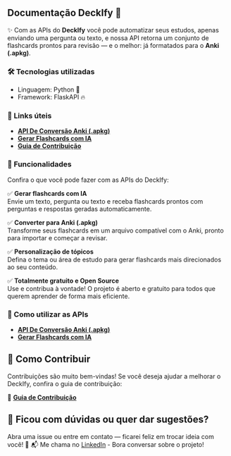 ## Documentação DeckIfy 📄

✨ Com as APIs do **DeckIfy** você pode automatizar seus estudos, apenas enviando uma pergunta ou texto, e nossa API retorna um conjunto de flashcards prontos para revisão — e o melhor: já formatados para o **Anki (.apkg)**.

### 🛠️ Tecnologias utilizadas
- Linguagem: Python 🐍
- Framework: FlaskAPI 🔥

### 🔗 Links úteis

- **[API De Conversão Anki (.apkg)](API_CONVERSAO.md)**
- **[Gerar Flashcards com IA](API_GERADOR_FLASHCARD.md)**
- **[Guia de Contribuição](CONTRIBUTING.md)**

### 🔧 Funcionalidades

Confira o que você pode fazer com as APIs do DeckIfy:

✅ **Gerar flashcards com IA**  
Envie um texto, pergunta ou texto e receba flashcards prontos com perguntas e respostas geradas automaticamente.

✅ **Converter para Anki (.apkg)**  
Transforme seus flashcards em um arquivo compatível com o Anki, pronto para importar e começar a revisar.

✅ **Personalização de tópicos**  
Defina o tema ou área de estudo para gerar flashcards mais direcionados ao seu conteúdo.

✅ **Totalmente gratuito e Open Source**  
Use e contribua à vontade! O projeto é aberto e gratuito para todos que querem aprender de forma mais eficiente.

### 🚀 Como utilizar as APIs

- **[API De Conversão Anki (.apkg)](API_CONVERSAO.md)**  
- **[Gerar Flashcards com IA](API_GERADOR_FLASHCARD.md)**

## 🤝 Como Contribuir
Contribuições são muito bem-vindas! Se você deseja ajudar a melhorar o DeckIfy, confira o guia de contribuição:

📌 **[Guia de Contribuição](CONTRIBUTING.md)**

## 💬 Ficou com dúvidas ou quer dar sugestões?  
Abra uma issue ou entre em contato — ficarei feliz em trocar ideia com você! 🚀
📬 Me chama no [LinkedIn]("https://www.linkedin.com/in/lucas-oliveira-campos") - Bora conversar sobre o projeto!